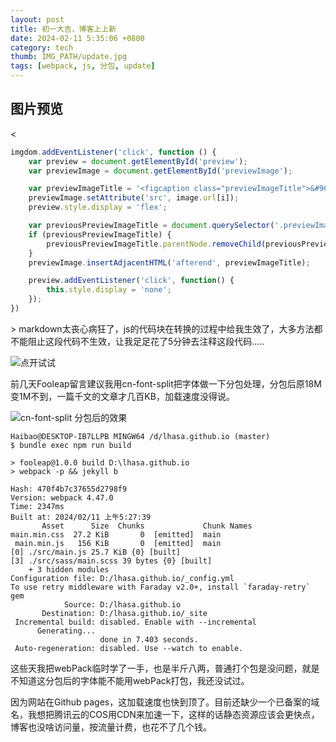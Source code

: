 ```yaml
---
layout: post
title: 初一大吉，博客上上新
date: 2024-02-11 5:35:06 +0800
category: tech
thumb: IMG_PATH/update.jpg
tags: [webpack, js, 分包, update]
---
```


## 图片预览
&lt;
```javascript
imgdom.addEventListener('click', function () {
    var preview = document.getElementById('preview');
    var previewImage = document.getElementById('previewImage');

    var previewImageTitle = '<figcaption class="previewImageTitle">&#9650; ' + image.title[i] + '</figcaption>';
    previewImage.setAttribute('src', image.url[i]);
    preview.style.display = 'flex';

    var previousPreviewImageTitle = document.querySelector('.previewImageTitle');
    if (previousPreviewImageTitle) {
        previousPreviewImageTitle.parentNode.removeChild(previousPreviewImageTitle);
    }
    previewImage.insertAdjacentHTML('afterend', previewImageTitle);

    preview.addEventListener('click', function() {
        this.style.display = 'none';
    });
})
```
&gt; markdown太丧心病狂了，js的代码块在转换的过程中给我生效了，大多方法都不能阻止这段代码不生效，让我足足花了5分钟去注释这段代码.....

![点开试试][p1]

前几天Fooleap留言建议我用cn-font-split把字体做一下分包处理，分包后原18M变1M不到，一篇千文的文章才几百KB，加载速度没得说。

![cn-font-split 分包后的效果][p2]

```webpack
Haibao@DESKTOP-IB7LLPB MINGW64 /d/lhasa.github.io (master)
$ bundle exec npm run build

> fooleap@1.0.0 build D:\lhasa.github.io
> webpack -p && jekyll b

Hash: 470f4b7c37655d2798f9
Version: webpack 4.47.0
Time: 2347ms
Built at: 2024/02/11 上午5:27:39
       Asset      Size  Chunks             Chunk Names
main.min.css  27.2 KiB       0  [emitted]  main
 main.min.js   156 KiB       0  [emitted]  main
[0] ./src/main.js 25.7 KiB {0} [built]
[3] ./src/sass/main.scss 39 bytes {0} [built]
    + 3 hidden modules
Configuration file: D:/lhasa.github.io/_config.yml
To use retry middleware with Faraday v2.0+, install `faraday-retry` gem
            Source: D:/lhasa.github.io
       Destination: D:/lhasa.github.io/_site
 Incremental build: disabled. Enable with --incremental
      Generating...
                    done in 7.403 seconds.
 Auto-regeneration: disabled. Use --watch to enable.
```

这些天我把webPack临时学了一手，也是半斤八两，普通打个包是没问题，就是不知道这分包后的字体能不能用webPack打包，我还没试过。

因为网站在Github pages，这加载速度也快到顶了。目前还缺少一个已备案的域名，我想把腾讯云的COS用CDN来加速一下，这样的话静态资源应该会更快点，博客也没啥访问量，按流量计费，也花不了几个钱。

[p1]: https://cos.lhasa.icu/assets/article/MountTaranaki-NewZealand.jpg
[p2]: https://cos.lhasa.icu/assets/article/cn-font-splitfenbao.png